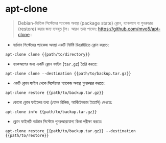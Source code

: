# apt-clone

> Debian-ভিত্তিক সিস্টেমের প্যাকেজ অবস্থা (package state) ক্লোন, ব্যাকআপ বা পুনরুদ্ধার (restore) করার জন্য ব্যবহৃত টুল।
> আরও তথ্য পাবেন: <https://github.com/mvo5/apt-clone>।

- বর্তমান সিস্টেমের প্যাকেজ অবস্থা একটি নির্দিষ্ট ডিরেক্টরিতে ক্লোন করতে:

`apt-clone clone {{path/to/directory}}`

- ব্যাকআপের জন্য একটি ক্লোন ফাইল (`tar.gz`) তৈরি করতে:

`apt-clone clone --destination {{path/to/backup.tar.gz}}`

- একটি ক্লোন ফাইল থেকে সিস্টেমের প্যাকেজ অবস্থা পুনরুদ্ধার করতে:

`apt-clone restore {{path/to/backup.tar.gz}}`

- কোনো ক্লোন ফাইলের তথ্য (যেমন রিলিজ, আর্কিটেকচার ইত্যাদি) দেখতে:

`apt-clone info {{path/to/backup.tar.gz}}`

- ক্লোন ফাইলটি বর্তমান সিস্টেমে পুনরুদ্ধারযোগ্য কিনা পরীক্ষা করতে:

`apt-clone restore {{path/to/backup.tar.gz}} --destination {{path/to/restore}}`
